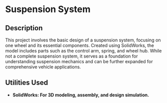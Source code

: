 <h1>Suspension System</h1>

<h2>Description</h2>
This project involves the basic design of a suspension system, focusing on one wheel and its essential components. Created using SolidWorks, the model includes parts such as the control arm, spring, and wheel hub. While not a complete suspension system, it serves as a foundation for understanding suspension mechanics and can be further expanded for comprehensive vehicle applications.
<br />


<h2>Utilities Used</h2>

- <b>SolidWorks: For 3D modeling, assembly, and design simulation. </b>

